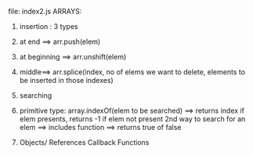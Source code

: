 file: index2.js
ARRAYS:
1. insertion : 3 types
11. at end ==> arr.push(elem)
12. at beginning ==> arr.unshift(elem)
13. middle==> arr.splice(index, no of elems we want to delete, elements to be inserted in those indexes)

2. searching
21. primitive type: 
array.indexOf(elem to be searched) ==> returns index if elem presents, returns -1 if elem not present
2nd way to search for an elem ==> includes function ==> returns true of false

22. Objects/ References
Callback Functions